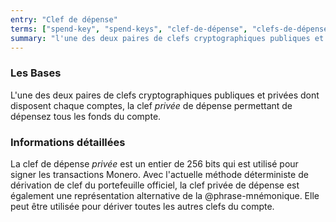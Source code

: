 ```yaml
---
entry: "Clef de dépense"
terms: ["spend-key", "spend-keys", "clef-de-dépense", "clefs-de-dépense"]
summary: "l'une des deux paires de clefs cryptographiques publiques et privées dont disposent chaque comptes, la clef *privée* de dépense permettant de dépensez tous les fonds du compte"
---
```


### Les Bases

L'une des deux paires de clefs cryptographiques publiques et privées dont disposent chaque comptes, la clef *privée* de dépense permettant de dépensez tous les fonds du compte.

### Informations détaillées

La clef de dépense *privée* est un entier de 256 bits qui est utilisé pour signer les transactions Monero. Avec l'actuelle méthode déterministe de dérivation de clef du portefeuille officiel, la clef privée de dépense est également une représentation alternative de la @phrase-mnémonique. Elle peut être utilisée pour dériver toutes les autres clefs du compte.
